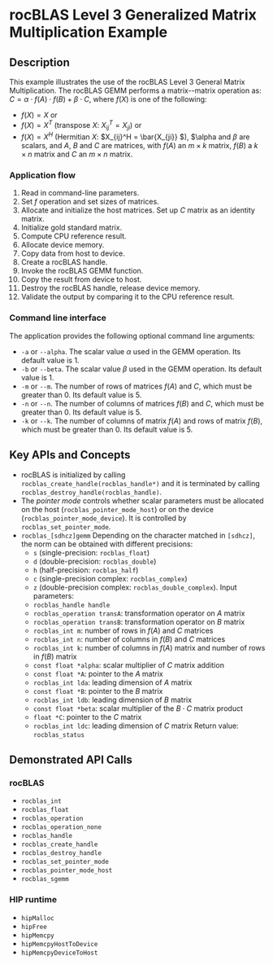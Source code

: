 # rocBLAS Level 3 Generalized Matrix Multiplication Example

## Description
This example illustrates the use of the rocBLAS Level 3 General Matrix Multiplication. The rocBLAS GEMM performs a matrix--matrix operation as:
$C = \alpha \cdot f(A) \cdot f(B) + \beta \cdot C$,
where $f(X)$ is one of the following:
- $f(X) = X$ or
- $f(X) = X^T$ (transpose $X$: $X_{ij}^T = X_{ji}$) or
- $f(X) = X^H$ (Hermitian $X$: $X_{ij}^H = \bar{X_{ji}} $),
$\alpha and $\beta$ are scalars, and $A$, $B$ and $C$ are matrices, with
$f(A)$ an $m \times k$ matrix, $f(B)$ a $k \times n$ matrix and $C$ an $m \times n$ matrix.

### Application flow
1. Read in command-line parameters.
2. Set $f$ operation and set sizes of matrices.
3. Allocate and initialize the host matrices. Set up $C$ matrix as an identity matrix.
4. Initialize gold standard matrix.
5. Compute CPU reference result.
6. Allocate device memory.
7. Copy data from host to device.
8. Create a rocBLAS handle.
9. Invoke the rocBLAS GEMM function.
10. Copy the result from device to host.
11. Destroy the rocBLAS handle, release device memory.
12. Validate the output by comparing it to the CPU reference result.

### Command line interface
The application provides the following optional command line arguments:
- `-a` or `--alpha`. The scalar value $\alpha$ used in the GEMM operation. Its default value is 1.
- `-b` or `--beta`. The scalar value $\beta$ used in the GEMM operation. Its default value is 1.
- `-m` or `--m`. The number of rows of matrices $f(A)$ and $C$, which must be greater than 0. Its default value is 5.
- `-n` or `--n`. The number of columns of matrices $f(B)$ and $C$, which must be greater than 0. Its default value is 5.
- `-k` or `--k`. The number of columns of matrix $f(A)$ and rows of matrix $f(B)$, which must be greater than 0. Its default value is 5.

## Key APIs and Concepts
- rocBLAS is initialized by calling `rocblas_create_handle(rocblas_handle*)` and it is terminated by calling `rocblas_destroy_handle(rocblas_handle)`.
- The _pointer mode_ controls whether scalar parameters must be allocated on the host (`rocblas_pointer_mode_host`) or on the device (`rocblas_pointer_mode_device`). It is controlled by `rocblas_set_pointer_mode`.
- `rocblas_[sdhcz]gemm` 
Depending on the character matched in `[sdhcz]`, the norm can be obtained with different precisions:
    - `s` (single-precision: `rocblas_float`)
    - `d` (double-precision: `rocblas_double`)
    - `h` (half-precision: `rocblas_half`)
    - `c` (single-precision complex: `rocblas_complex`)
    - `z` (double-precision complex: `rocblas_double_complex`).
Input parameters:
    - `rocblas_handle handle`
    - `rocblas_operation transA`: transformation operator on $A$ matrix
    - `rocblas_operation transB`: transformation operator on $B$ matrix
    - `rocblas_int m`: number of rows in $f(A)$ and $C$ matrices
    - `rocblas_int n`: number of columns in $f(B)$ and $C$ matrices
    - `rocblas_int k`: number of columns in $f(A)$ matrix and number of rows in $f(B)$ matrix
    - `const float *alpha`: scalar multiplier of $C$ matrix addition
    - `const float *A`: pointer to the $A$ matrix
    - `rocblas_int lda`: leading dimension of $A$ matrix
    - `const float *B`: pointer to the $B$ matrix
    - `rocblas_int ldb`: leading dimension of $B$ matrix
    - `const float *beta`: scalar multiplier of the $B \cdot C$ matrix product
    - `float *C`: pointer to the $C$ matrix
    - `rocblas_int ldc`: leading dimension of $C$ matrix
Return value: `rocblas_status`

## Demonstrated API Calls

### rocBLAS
- `rocblas_int`
- `rocblas_float`
- `rocblas_operation`
- `rocblas_operation_none`
- `rocblas_handle`
- `rocblas_create_handle`
- `rocblas_destroy_handle`
- `rocblas_set_pointer_mode`
- `rocblas_pointer_mode_host`
- `rocblas_sgemm`

### HIP runtime
- `hipMalloc`
- `hipFree`
- `hipMemcpy`
- `hipMemcpyHostToDevice`
- `hipMemcpyDeviceToHost`
